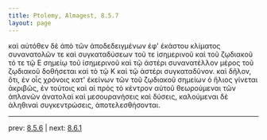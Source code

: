 ```yaml
---
title: Ptolemy, Almagest, 8.5.7
layout: page
---
```


καὶ αὐτόθεν δὲ ἀπὸ τῶν ἀποδεδειγμένων ἐφ' ἑκάστου κλίματος συνανατολῶν τε καὶ συγκαταδύσεων τοῦ τε ἰσημερινοῦ καὶ τοῦ ζῳδιακοῦ τό τε τῷ Ε σημείῳ τοῦ ἰσημερινοῦ καὶ τῷ ἀστέρι συνανατέλλον μέρος τοῦ ζῳδιακοῦ δοθήσεται καὶ τὸ τῷ Κ καὶ τῷ ἀστέρι συγκαταδῦνον. καὶ δῆλον, ὅτι, ἐν οἷς χρόνοις κατ' ἐκείνων τῶν τοῦ ζῳδιακοῦ σημείων ὁ ἥλιος γίνεται ἀκριβῶς, ἐν τούτοις καὶ αἱ πρὸς τὸ κέντρον αὐτοῦ θεωρούμεναι τῶν ἀπλανῶν ἀνατολαὶ καὶ μεσουρανήσεις καὶ δύσεις, καλούμεναι δὲ ἀληθιναὶ συγκεντρώσεις, ἀποτελεσθήσονται. 

---

prev: [8.5.6](../8.5.6/) | next: [8.6.1](../8.6.1/)

